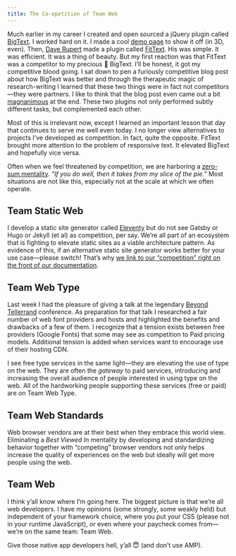 ```yaml
---
title: The Co-opetition of Team Web
---
```

Much earlier in my career I created and open sourced a jQuery plugin called [BigText](/web/bigtext-makes-text-big/). I worked hard on it. I made a cool [demo page](/bigtext/demo/) to show it off (in 3D, even). Then, [Dave Rupert](https://daverupert.com/) made a plugin called [FitText](http://fittextjs.com/). His was simple. It was efficient. It was a thing of beauty. But my first reaction was that FitText was a competitor to my precious 💍 BigText. I’ll be honest, it got my competitive blood going. I sat down to pen a furiously competitive blog post about how BigText was better and through the therapeutic magic of research-writing I learned that these two things were in fact not competitors—they were partners. I like to think that the blog post even came out a bit [magnanimous](/web/fittext-and-bigtext/) at the end. These two plugins not only performed subtly different tasks, but complemented each other.

Most of this is irrelevant now, except I learned an important lesson that day that continues to serve me well even today. I no longer view alternatives to projects I’ve developed as competition. In fact, quite the opposite. FitText brought more attention to the problem of responsive text. It elevated BigText and hopefully vice versa.

Often when we feel threatened by competition, we are harboring a [zero-sum mentality](https://en.wikipedia.org/wiki/Zero-sum_thinking). _“If you do well, then it takes from my slice of the pie.”_ Most situations are not like this, especially not at the scale at which we often operate.

## Team Static Web

I develop a static site generator called [Eleventy](https://www.11ty.dev/) but do not see Gatsby or Hugo or Jekyll (et al) as competition, per say. We’re all part of an ecosystem that is fighting to elevate static sites as a viable architecture pattern. As evidence of this, if an alternative static site generator works better for your use case—please switch! That’s why [we link to our “competition” right on the front of our documentation](https://www.11ty.dev/docs/#competitors).

## Team Web Type

Last week I had the pleasure of giving a talk at the legendary [Beyond Tellerrand](/web/scoville-scale/) conference. As preparation for that talk I researched a fair number of web font providers and hosts and highlighted the benefits and drawbacks of a few of them. I recognize that a tension exists between free providers (Google Fonts) that some may see as competition to Paid pricing models. Additional tension is added when services want to encourage use of their hosting CDN.

I see free type services in the same light—they are elevating the use of type on the web. They are often the _gateway_ to paid services, introducing and increasing the overall audience of people interested in using type on the web. All of the hardworking people supporting these services (free or paid) are on Team Web Type.

## Team Web Standards

Web browser vendors are at their best when they embrace this world view. Eliminating a _Best Viewed In_ mentality by developing and standardizing behavior together with “competing” browser vendors not only helps increase the quality of experiences on the web but ideally will get more people using the web.

## Team Web

I think y’all know where I’m going here. The biggest picture is that we’re all web developers. I have my opinions (some strongly, some weakly held) but independent of your framework choice, where you put your CSS (please not in your runtime JavaScript), or even where your paycheck comes from—we’re on the same team: Team Web.

Give those native app developers hell, y’all 😇 (and don’t use AMP).
